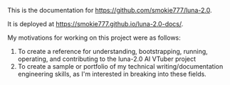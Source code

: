 This is the documentation for https://github.com/smokie777/luna-2.0.

It is deployed at https://smokie777.github.io/luna-2.0-docs/.

My motivations for working on this project were as follows:

1. To create a reference for understanding, bootstrapping, running, operating, and contributing to the luna-2.0 AI VTuber project
2. To create a sample or portfolio of my technical writing/documentation engineering skills, as I'm interested in breaking into these fields.
